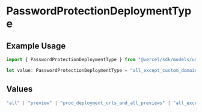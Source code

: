 # PasswordProtectionDeploymentType

## Example Usage

```typescript
import { PasswordProtectionDeploymentType } from "@vercel/sdk/models/userevent.js";

let value: PasswordProtectionDeploymentType = "all_except_custom_domains";
```

## Values

```typescript
"all" | "preview" | "prod_deployment_urls_and_all_previews" | "all_except_custom_domains"
```